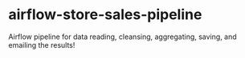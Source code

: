# airflow-store-sales-pipeline
Airflow pipeline for data reading, cleansing, aggregating, saving, and emailing the results! 
